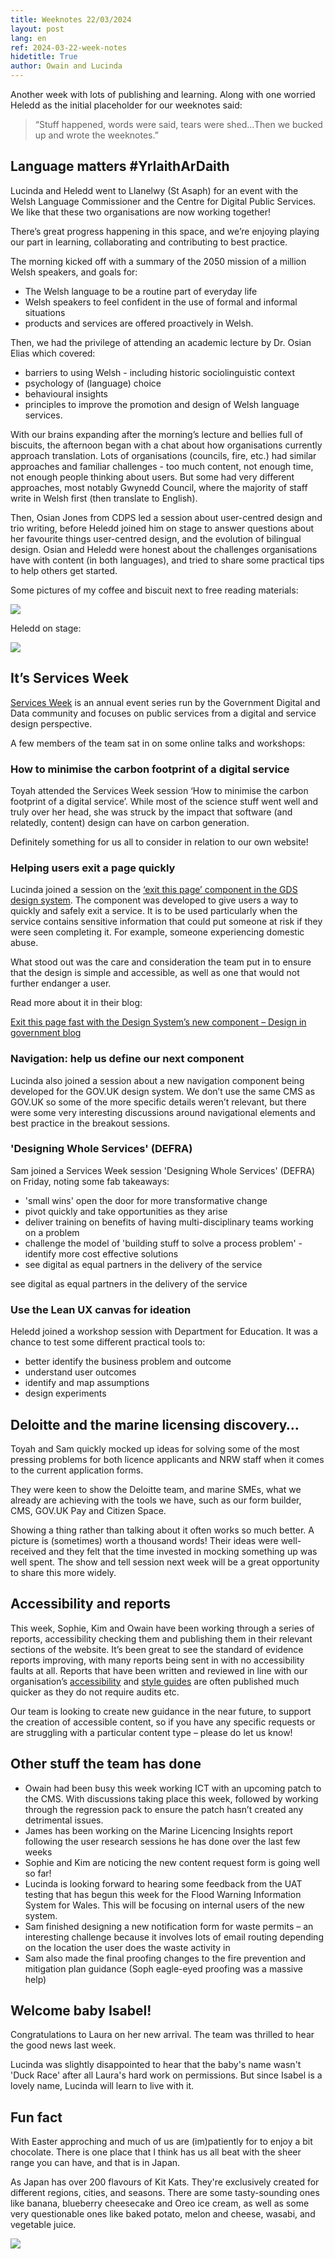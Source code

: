 ```yaml
---
title: Weeknotes 22/03/2024
layout: post
lang: en
ref: 2024-03-22-week-notes
hidetitle: True
author: Owain and Lucinda
---
```


Another week with lots of publishing and learning. Along with one worried Heledd as the initial placeholder for our weeknotes said:

>“Stuff happened, words were said, tears were shed…Then we bucked up and wrote the weeknotes.”

## Language matters #YrIaithArDaith

Lucinda and Heledd went to Llanelwy (St Asaph) for an event with the Welsh Language Commissioner and the Centre for Digital Public Services. We like that these two organisations are now working together! 


There’s great progress happening in this space, and we’re enjoying playing our part in learning, collaborating and contributing to best practice.

The morning kicked off with a summary of the 2050 mission of a million Welsh speakers, and goals for:
+ The Welsh language to be a routine part of everyday life
+ Welsh speakers to feel confident in the use of formal and informal situations
+ products and services are offered proactively in Welsh.

Then, we had the privilege of attending an academic lecture by Dr. Osian Elias which covered:
+ barriers to using Welsh - including historic sociolinguistic context
+ psychology of (language) choice
+ behavioural insights
+ principles to improve the promotion and design of Welsh language services.

With our brains expanding after the morning’s lecture and bellies full of biscuits, the afternoon began with a chat about how organisations currently approach translation. Lots of organisations (councils, fire, etc.) had similar approaches and familiar challenges - too much content, not enough time, not enough people thinking about users. But some had very different approaches, most notably Gwynedd Council, where the majority of staff write in Welsh first (then translate to English). 

Then, Osian Jones from CDPS led a session about user-centred design and trio writing, before Heledd joined him on stage to answer questions about her favourite things user-centred design, and the evolution of bilingual design. Osian and Heledd were honest about the challenges organisations have with content (in both languages), and tried to share some practical tips to help others get started. 

Some pictures of my coffee and biscuit next to free reading materials:

![](https://github.com/nrw-digital/week-notes/blob/4961cf56436a44d1eda9cc3885d123e7c6156b34/images/coffee%20and%20biscuit%20next%20to%20free%20reading%20materials.png?raw=true) 

Heledd on stage:

![](https://github.com/nrw-digital/week-notes/blob/d91a9eb81f0da89deb3d6af60f1bb39a73ccf153/images/Heledd%20on%20stage.jpg?raw=true) 

## It’s Services Week
[Services Week](https://services.blog.gov.uk/2024/02/01/showcase-your-work-at-services-week-2024/) is an annual event series run by the Government Digital and Data community and focuses on public services from a digital and service design perspective.

A few members of the team sat in on some online talks and workshops:

### How to minimise the carbon footprint of a digital service

Toyah attended the Services Week session ‘How to minimise the carbon footprint of a digital service’. While most of the science stuff went well and truly over her head, she was struck by the impact that software (and relatedly, content) design can have on carbon generation. 

Definitely something for us all to consider in relation to our own website! 

### Helping users exit a page quickly
Lucinda joined a session on the [‘exit this page’ component in the GDS design system](https://design-system.service.gov.uk/components/exit-this-page/). The component was developed to give users a way to quickly and safely exit a service. It is to be used particularly when the service contains sensitive information that could put someone at risk if they were seen completing it. For example, someone experiencing domestic abuse.

What stood out was the care and consideration the team put in to ensure that the design is simple and accessible, as well as one that would not further endanger a user.

Read more about it in their blog:

[Exit this page fast with the Design System’s new component – Design in government blog](https://designnotes.blog.gov.uk/2023/08/14/exit-this-page-fast-with-the-design-systems-new-component/)

### Navigation: help us define our next component
Lucinda also joined a session about a new navigation component being developed for the GOV.UK design system. We don’t use the same CMS as GOV.UK so some of the more specific details weren’t relevant, but there were some very interesting discussions around navigational elements and best practice in the breakout sessions.

### 'Designing Whole Services' (DEFRA)
Sam joined a Services Week session 'Designing Whole Services' (DEFRA) on Friday, noting some fab takeaways:
+ 'small wins' open the door for more transformative change
+ pivot quickly and take opportunities as they arise
+ deliver training on benefits of having multi-disciplinary teams working on a problem 
+ challenge the model of 'building stuff to solve a process problem' - identify more cost effective solutions
+ see digital as equal partners in the delivery of the service

see digital as equal partners in the delivery of the service

### Use the Lean UX canvas for ideation

Heledd joined a workshop session with Department for Education. It was a chance to test some different practical tools to:

+ better identify the business problem and outcome
+ understand user outcomes
+ identify and map assumptions
+ design experiments 

## Deloitte and the marine licensing discovery…
Toyah and Sam quickly mocked up ideas for solving some of the most pressing problems for both licence applicants and NRW staff when it comes to the current application forms. 

They were keen to show the Deloitte team, and marine SMEs, what we already are achieving with the tools we have, such as our form builder, CMS, GOV.UK Pay and Citizen Space. 

Showing a thing rather than talking about it often works so much better. A picture is (sometimes) worth a thousand words! Their ideas were well-received and they felt that the time invested in mocking something up was well spent. The show and tell session next week will be a great opportunity to share this more widely. 

## Accessibility and reports

This week, Sophie, Kim and Owain have been working through a series of reports, accessibility checking them and publishing them in their relevant sections of the website. It’s been great to see the standard of evidence reports improving, with many reports being sent in with no accessibility faults at all. Reports that have been written and reviewed in line with our organisation’s [accessibility](https://naturalresources.wales/footer-links/writing-accessible-documents/?lang=en) and [style guides](https://naturalresources.wales/footer-links/a-z-style-guide/?lang=en) are often published much quicker as they do not require audits etc.

Our team is looking to create new guidance in the near future, to support the creation of accessible content, so if you have any specific requests or are struggling with a particular content type – please do let us know!

## Other stuff the team has done
+ Owain had been busy this week working ICT with an upcoming patch to the CMS. With discussions taking place this week, followed by working through the regression pack to ensure the patch hasn’t created any detrimental issues.
+ James has been working on the Marine Licencing Insights report following the user research sessions he has done over the last few weeks
+ Sophie and Kim are noticing the new content request form is going well so far!
+ Lucinda is looking forward to hearing some feedback from the UAT testing that has begun this week for the Flood Warning Information System for Wales. This will be focusing on internal users of the new system.
+ Sam finished designing a new notification form for waste permits – an interesting challenge because it involves lots of email routing depending on the location the user does the waste activity in
+ Sam also made the final proofing changes to the fire prevention and mitigation plan guidance (Soph eagle-eyed proofing was a massive help)

## Welcome baby Isabel!
Congratulations to Laura on her new arrival. The team was thrilled to hear the good news last week.

Lucinda was slightly disappointed to hear that the baby's name wasn't 'Duck Race' after all Laura's hard work on permissions. But since Isabel is a lovely name, Lucinda will learn to live with it.

## Fun fact

With Easter approching and much of us are (im)patiently for to enjoy a bit chocolate. There is one place that I think has us all beat with the sheer range you can have, and that is in Japan. 

As Japan has over 200 flavours of Kit Kats. They're exclusively created for different regions, cities, and seasons. There are some tasty-sounding ones like banana, blueberry cheesecake and Oreo ice cream, as well as some very questionable ones like baked potato, melon and cheese, wasabi, and vegetable juice.

![](https://github.com/nrw-digital/week-notes/blob/217d24d181643a0c0b5c9934952ff7d776526fe6/images/kit%20kat%20boxes.jpg?raw=true) 
